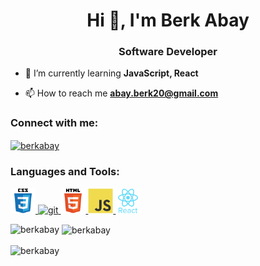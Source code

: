 <h1 align="center">Hi 👋, I'm Berk Abay</h1>
<h3 align="center">Software Developer</h3>

- 🌱 I’m currently learning **JavaScript, React**

- 📫 How to reach me **abay.berk20@gmail.com**

<h3 align="left">Connect with me:</h3>
<p align="left">
<a href="https://linkedin.com/in/berkabay" target="blank"><img align="center" src="https://raw.githubusercontent.com/rahuldkjain/github-profile-readme-generator/master/src/images/icons/Social/linked-in-alt.svg" alt="berkabay" height="30" width="40" /></a>
</p>

<h3 align="left">Languages and Tools:</h3>
<p align="left"> <a href="https://www.w3schools.com/css/" target="_blank" rel="noreferrer"> <img src="https://raw.githubusercontent.com/devicons/devicon/master/icons/css3/css3-original-wordmark.svg" alt="css3" width="40" height="40"/> </a> <a href="https://git-scm.com/" target="_blank" rel="noreferrer"> <img src="https://www.vectorlogo.zone/logos/git-scm/git-scm-icon.svg" alt="git" width="40" height="40"/> </a> <a href="https://www.w3.org/html/" target="_blank" rel="noreferrer"> <img src="https://raw.githubusercontent.com/devicons/devicon/master/icons/html5/html5-original-wordmark.svg" alt="html5" width="40" height="40"/> </a> <a href="https://developer.mozilla.org/en-US/docs/Web/JavaScript" target="_blank" rel="noreferrer"> <img src="https://raw.githubusercontent.com/devicons/devicon/master/icons/javascript/javascript-original.svg" alt="javascript" width="40" height="40"/> </a> <a href="https://reactjs.org/" target="_blank" rel="noreferrer"> <img src="https://raw.githubusercontent.com/devicons/devicon/master/icons/react/react-original-wordmark.svg" alt="react" width="40" height="40"/> </a> </p>

<p><img align="left" src="https://github-readme-stats.vercel.app/api/top-langs?username=berkabay&show_icons=true&theme=dark&locale=en&layout=compact" alt="berkabay" /></p>

<p>&nbsp;<img align="center" src="https://github-readme-stats.vercel.app/api?username=berkabay&show_icons=true&theme=dark&locale=en" alt="berkabay" /></p>

<p><img align="center" src="https://github-readme-streak-stats.herokuapp.com/?user=berkabay&theme=dark" alt="berkabay" /></p>
